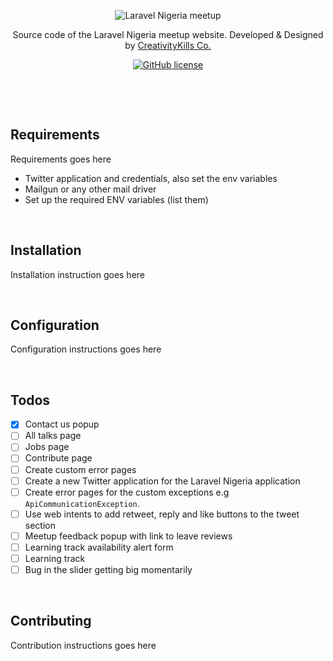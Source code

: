 <p align="center">
    <img src="https://user-images.githubusercontent.com/807318/27274054-b06652c6-54c9-11e7-83ab-f4a3fa6109b7.jpeg" alt="Laravel Nigeria meetup">
</p>
<p align="center">Source code of the Laravel Nigeria meetup website. Developed &amp; Designed by <a href="https://creativitykills.co" target="_blank">CreativityKills Co.</a></p>
<p align="center"><a href="license.txt"><img alt="GitHub license" src="https://img.shields.io/github/license/laravelnigeria/website.svg"></a></p>


<p>&nbsp;</p>
<p>&nbsp;</p>

## Requirements
Requirements goes here
* Twitter application and credentials, also set the env variables
* Mailgun or any other mail driver
* Set up the required ENV variables (list them)

<p>&nbsp;</p>

## Installation
Installation instruction goes here

<p>&nbsp;</p>

## Configuration
Configuration instructions goes here

<p>&nbsp;</p>

## Todos
- [x] Contact us popup
- [ ] All talks page
- [ ] Jobs page
- [ ] Contribute page
- [ ] Create custom error pages
- [ ] Create a new Twitter application for the Laravel Nigeria application
- [ ] Create error pages for the custom exceptions e.g `ApiCommunicationException`.
- [ ] Use web intents to add retweet, reply and like buttons to the tweet section
- [ ] Meetup feedback popup with link to leave reviews
- [ ] Learning track availability alert form
- [ ] Learning track
- [ ] Bug in the slider getting big momentarily

<p>&nbsp;</p>

## Contributing
Contribution instructions goes here